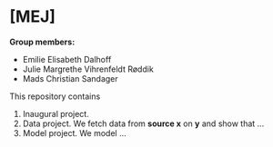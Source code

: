 # \[MEJ\]

**Group members:**
- Emilie Elisabeth Dalhoff
- Julie Margrethe Vihrenfeldt Røddik
- Mads Christian Sandager

This repository contains  
1. Inaugural project. 
2. Data project. We fetch data from **source x** on **y** and show that ...
3. Model project. We model ...
